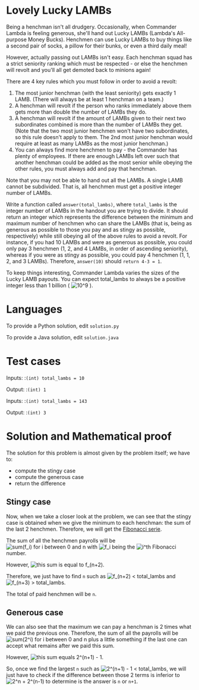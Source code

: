 Lovely Lucky LAMBs
==================

Being a henchman isn't all drudgery. Occasionally, when Commander Lambda is feeling generous, she'll hand out Lucky LAMBs (Lambda's All-purpose Money Bucks). Henchmen can use Lucky LAMBs to buy things like a second pair of socks, a pillow for their bunks, or even a third daily meal!

However, actually passing out LAMBs isn't easy. Each henchman squad has a strict seniority ranking which must be respected - or else the henchmen will revolt and you'll all get demoted back to minions again! 

There are 4 key rules which you must follow in order to avoid a revolt:
1. The most junior henchman (with the least seniority) gets exactly 1 LAMB.  (There will always be at least 1 henchman on a team.)
2. A henchman will revolt if the person who ranks immediately above them gets more than double the number of LAMBs they do.
3. A henchman will revolt if the amount of LAMBs given to their next two subordinates combined is more than the number of LAMBs they get.  (Note that the two most junior henchmen won't have two subordinates, so this rule doesn't apply to them.  The 2nd most junior henchman would require at least as many LAMBs as the most junior henchman.)
4. You can always find more henchmen to pay - the Commander has plenty of employees.  If there are enough LAMBs left over such that another henchman could be added as the most senior while obeying the other rules, you must always add and pay that henchman.

Note that you may not be able to hand out all the LAMBs. A single LAMB cannot be subdivided. That is, all henchmen must get a positive integer number of LAMBs.

Write a function called `answer(total_lambs)`, where `total_lambs` is the integer number of LAMBs in the handout you are trying to divide. It should return an integer which represents the difference between the minimum and maximum number of henchmen who can share the LAMBs (that is, being as generous as possible to those you pay and as stingy as possible, respectively) while still obeying all of the above rules to avoid a revolt.  For instance, if you had 10 LAMBs and were as generous as possible, you could only pay 3 henchmen (1, 2, and 4 LAMBs, in order of ascending seniority), whereas if you were as stingy as possible, you could pay 4 henchmen (1, 1, 2, and 3 LAMBs). Therefore, `answer(10)` should `return 4-3 = 1`.

To keep things interesting, Commander Lambda varies the sizes of the Lucky LAMB payouts. You can expect total_lambs to always be a positive integer less than 1 billion ( ![10^9](http://latex.codecogs.com/svg.latex?10^9) ).

Languages
=========

To provide a Python solution, edit `solution.py`

To provide a Java solution, edit `solution.java`

Test cases
==========

Inputs:
:`(int) total_lambs = 10`

Output:
:`(int) 1`


Inputs:
:`(int) total_lambs = 143`

Output:
:`(int) 3`
    
Solution and Mathematical proof
========

The solution for this problem is almost given by the problem itself; we have to:
- compute the stingy case
- compute the generous case
- return the difference

## Stingy case
Now, when we take a closer look at the problem, we can see that the stingy case is obtained when we give the minimum to each henchman: the sum of the last 2 henchmen. Therefore, we will get the [Fibonacci serie](http://www.maths.surrey.ac.uk/hosted-sites/R.Knott/Fibonacci/fibFormula.html).

The sum of all the henchmen payrolls will be ![sum(f_i) for i between 0 and n](http://latex.codecogs.com/svg.latex?\inline&space;\sum_{i&space;=&space;0}^{n}f_i) with ![f_i](http://latex.codecogs.com/svg.latex?\inline&space;f_i) being the ![i^th](http://latex.codecogs.com/svg.latex?\inline&space;i^{th}) Fibonacci number.

However, ![this sum is equal to f_(n+2)](http://latex.codecogs.com/svg.latex?\inline&space;\sum_{i&space;=&space;0}^{n}f_i=f_{n+2}).

Therefore, we just have to find `n` such as ![f_(n+2) < total_lambs](http://latex.codecogs.com/svg.latex?\inline&space;f_{n&plus;2}<total\_.lambs) and  ![f_(n+3) > total_lambs](http://latex.codecogs.com/svg.latex?\inline&space;f_{n&plus;3}>total\_.lambs). 

The total of paid henchmen will be `n`.

## Generous case
We can also see that the maximum we can pay a henchman is 2 times what we paid the previous one. Therefore, the sum of all the payrolls will be ![sum(2^i) for i between 0 and n](http://latex.codecogs.com/svg.latex?\inline&space;\sum_{i&space;=&space;0}^n2^i) plus a little something if the last one can accept what remains after we paid this sum.

However, ![this sum equals 2^(n+1) - 1](http://latex.codecogs.com/svg.latex?\inline&space;\sum_{i&space;=&space;0}^n2^i=2^{n+1}-1).

So, once we find the largest `n` such as ![2^(n+1) - 1 < total_lambs](http://latex.codecogs.com/svg.latex?\inline&space;2^{n+1}-1<total\_.lambs), we will just have to check if the difference between those 2 terms is inferior to ![2^n + 2^(n-1)](http://latex.codecogs.com/svg.latex?\inline&space;2^n+2^{n-1}) to determine is the answer is `n` or `n+1`.